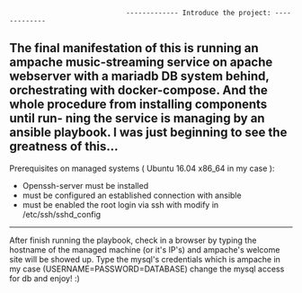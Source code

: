                                  ------------- Introduce the project: -------------

The final manifestation of this is running an ampache music-streaming service on apache webserver with a mariadb
DB system behind, orchestrating with docker-compose. And the whole procedure from installing components until run-
ning the service is managing by an ansible playbook. I was just beginning to see the greatness of this...
-----------------------------------------------
Prerequisites on managed systems ( Ubuntu 16.04 x86_64 in my case ):
  - Openssh-server must be installed
  - must be configured an established connection with ansible
  - must be enabled the root login via ssh with modify in /etc/ssh/sshd_config
-----------------------------------------------
After finish running the playbook, check in a browser by typing the hostname of the managed machine (or it's IP's)
and ampache's welcome site will be showed up.
Type the mysql's credentials which is ampache in my case (USERNAME=PASSWORD=DATABASE) change the mysql access
for db and enjoy! :)
